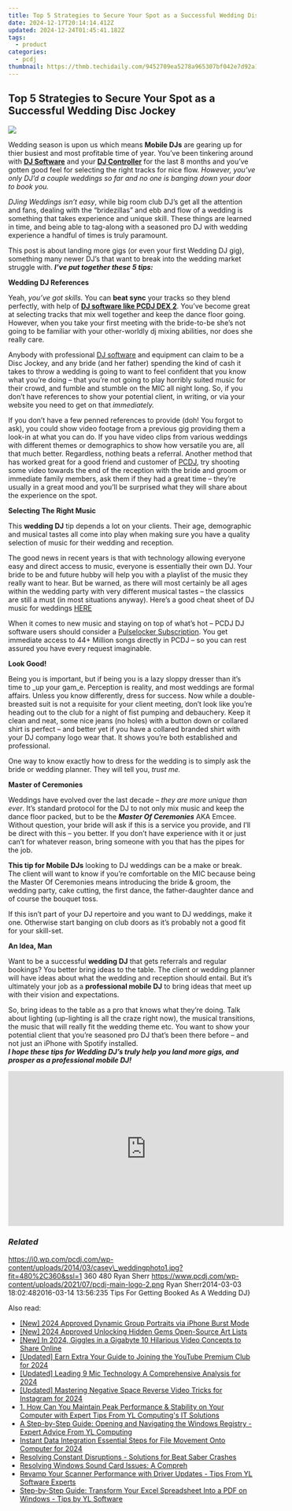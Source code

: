 ```yaml
---
title: Top 5 Strategies to Secure Your Spot as a Successful Wedding Disc Jockey
date: 2024-12-17T20:14:14.412Z
updated: 2024-12-24T01:45:41.182Z
tags:
  - product
categories:
  - pcdj
thumbnail: https://thmb.techidaily.com/9452709ea5278a965307bf042e7d92a12b881e1c879f75105867000ed51ea454.jpg
---
```


## Top 5 Strategies to Secure Your Spot as a Successful Wedding Disc Jockey

[![](https://i0.wp.com/pcdj.com/wp-content/uploads/2014/03/casey_weddingphoto1.jpg?resize=480%2C270&ssl=1)](https://i0.wp.com/pcdj.com/wp-content/uploads/2014/03/casey%5Fweddingphoto1.jpg?fit=480%2C360&ssl=1 "casey_weddingphoto")

Wedding season is upon us which means **Mobile DJs** are gearing up for thier busiest and most profitable time of year. You’ve been tinkering around with [**DJ Software**](https://tools.techidaily.com/pcdj/products/) and your [**DJ Controller**](https://tools.techidaily.com/pcdj/products/) for the last 8 months and you’ve gotten good feel for selecting the right tracks for nice flow. _However, you’ve only DJ’d a couple weddings so far and no one is banging down your door to book you._

_DJing Weddings isn’t easy_, while big room club DJ’s get all the attention and fans, dealing with the “bridezillas” and ebb and flow of a wedding is something that takes experience and unique skill. These things are learned in time, and being able to tag-along with a seasoned pro DJ with wedding experience a handful of times is truly paramount.

This post is about landing more gigs (or even your first Wedding DJ gig), something many newer DJ’s that want to break into the wedding market struggle with. **_I’ve put together these 5 tips:_**

**Wedding DJ References**

Yeah, _you’ve got skills._ You can **beat sync** your tracks so they blend perfectly, with help of [**DJ software like PCDJ DEX 2**](https://tools.techidaily.com/pcdj/products/). You’ve become great at selecting tracks that mix well together and keep the dance floor going. However, when you take your first meeting with the bride-to-be she’s not going to be familiar with your other-worldly dj mixing abilities, nor does she really care.

Anybody with professional [DJ software](https://tools.techidaily.com/pcdj/products/) and equipment can claim to be a Disc Jockey, and any bride (and her father) spending the kind of cash it takes to throw a wedding is going to want to feel confident that you know what you’re doing – that you’re not going to play horribly suited music for their crowd, and fumble and stumble on the MIC all night long. So, if you don’t have references to show your potential client, in writing, or via your website you need to get on that _immediately._

If you don’t have a few penned references to provide (doh! You forgot to ask), you could show video footage from a previous gig providing them a look-in at what you can do. If you have video clips from various weddings with different themes or demographics to show how versatile you are, all that much better. Regardless, nothing beats a referral. Another method that has worked great for a good friend and customer of [PCDJ](https://tools.techidaily.com/pcdj/products/), try shooting some video towards the end of the reception with the bride and groom or immediate family members, ask them if they had a great time – they’re usually in a great mood and you’ll be surprised what they will share about the experience on the spot.

**Selecting The Right Music**

This **wedding DJ** tip depends a lot on your clients. Their age, demographic and musical tastes all come into play when making sure you have a quality selection of music for their wedding and reception.

The good news in recent years is that with technology allowing everyone easy and direct access to music, everyone is essentially their own DJ. Your bride to be and future hubby will help you with a playlist of the music they really want to hear. But be warned, as there will most certainly be all ages within the wedding party with very different musical tastes – the classics are still a must (in most situations anyway). Here’s a good cheat sheet of DJ music for weddings [HERE](http://www.bridalguide.com/planning/wedding-reception/top-90-wedding-songs)

When it comes to new music and staying on top of what’s hot – PCDJ DJ software users should consider a [Pulselocker Subscription](https://tools.techidaily.com/pcdj/products/). You get immediate access to 44+ Million songs directly in PCDJ – so you can rest assured you have every request imaginable.

**Look Good!**

Being you is important, but if being you is a lazy sloppy dresser than it’s time to _up your gam_e. Perception is reality, and most weddings are formal affairs. Unless you know differently, dress for success. Now while a double-breasted suit is not a requisite for your client meeting, don’t look like you’re heading out to the club for a night of fist pumping and debauchery. Keep it clean and neat, some nice jeans (no holes) with a button down or collared shirt is perfect – and better yet if you have a collared branded shirt with your DJ company logo wear that. It shows you’re both established and professional.

One way to know exactly how to dress for the wedding is to simply ask the bride or wedding planner. They will tell you, _trust me._

**Master of Ceremonies** 

Weddings have evolved over the last decade – _they are more unique than ever_. It’s standard protocol for the DJ to not only mix music and keep the dance floor packed, but to be the _**Master Of Ceremonies**_ AKA Emcee. Without question, your bride will ask if this is a service you provide, and I’ll be direct with this – you better. If you don’t have experience with it or just can’t for whatever reason, bring someone with you that has the pipes for the job.

**This tip for Mobile DJs** looking to DJ weddings can be a make or break. The client will want to know if you’re comfortable on the MIC because being the Master Of Ceremonies means introducing the bride & groom, the wedding party, cake cutting, the first dance, the father-daughter dance and of course the bouquet toss.

If this isn’t part of your DJ repertoire and you want to DJ weddings, make it one. Otherwise start banging on club doors as it’s probably not a good fit for your skill-set.

**An Idea, Man**

Want to be a successful **wedding DJ** that gets referrals and regular bookings? You better bring ideas to the table. The client or wedding planner will have ideas about what the wedding and reception should entail. But it’s ultimately your job as a **professional mobile DJ** to bring ideas that meet up with their vision and expectations.

So, bring ideas to the table as a pro that knows what they’re doing. Talk about lighting (up-lighting is all the craze right now), the musical transitions, the music that will really fit the wedding theme etc. You want to show your potential client that you’re seasoned pro DJ that’s been there before – and not just an iPhone with Spotify installed.  
_**I hope these tips for Wedding DJ’s truly help you land more gigs, and prosper as a professional mobile DJ!**_ 

<!-- affiliate ads begin -->
<iframe width="560" height="315" src="https://www.youtube.com/embed/xg3PHS_Ee80?si=fE_iGIqHjKvWFIN3" title="YouTube video player" frameborder="0" allow="accelerometer; autoplay; clipboard-write; encrypted-media; gyroscope; picture-in-picture; web-share" referrerpolicy="strict-origin-when-cross-origin" allowfullscreen></iframe>
<!-- affiliate ads end -->

### _Related_

https://i0.wp.com/pcdj.com/wp-content/uploads/2014/03/casey\_weddingphoto1.jpg?fit=480%2C360&ssl=1 360 480 Ryan Sherr https://www.pcdj.com/wp-content/uploads/2021/07/pcdj-main-logo-2.png Ryan Sherr2014-03-03 18:02:482016-03-14 13:56:235 Tips For Getting Booked As A Wedding DJ}

<ins class="adsbygoogle"
     style="display:block"
     data-ad-format="autorelaxed"
     data-ad-client="ca-pub-7571918770474297"
     data-ad-slot="1223367746"></ins>

<ins class="adsbygoogle"
     style="display:block"
     data-ad-client="ca-pub-7571918770474297"
     data-ad-slot="8358498916"
     data-ad-format="auto"
     data-full-width-responsive="true"></ins>

<span class="atpl-alsoreadstyle">Also read:</span>
<div><ul>
<li><a href="https://fox-info.techidaily.com/new-2024-approved-dynamic-group-portraits-via-iphone-burst-mode/"><u>[New] 2024 Approved Dynamic Group Portraits via iPhone Burst Mode</u></a></li>
<li><a href="https://fox-direct.techidaily.com/new-2024-approved-unlocking-hidden-gems-open-source-art-lists/"><u>[New] 2024 Approved Unlocking Hidden Gems Open-Source Art Lists</u></a></li>
<li><a href="https://youtube-zero.techidaily.com/n-2024-giggles-in-a-gigabyte-10-hilarious-video-concepts-to-share-online/"><u>[New] In 2024, Giggles in a Gigabyte 10 Hilarious Video Concepts to Share Online</u></a></li>
<li><a href="https://facebook-video-share.techidaily.com/updated-earn-extra-your-guide-to-joining-the-youtube-premium-club-for-2024/"><u>[Updated] Earn Extra Your Guide to Joining the YouTube Premium Club for 2024</u></a></li>
<li><a href="https://screen-video-capture.techidaily.com/updated-leading-9-mic-technology-a-comprehensive-analysis-for-2024/"><u>[Updated] Leading 9 Mic Technology A Comprehensive Analysis for 2024</u></a></li>
<li><a href="https://instagram-video-files.techidaily.com/updated-mastering-negative-space-reverse-video-tricks-for-instagram-for-2024/"><u>[Updated] Mastering Negative Space Reverse Video Tricks for Instagram for 2024</u></a></li>
<li><a href="https://win-hot.techidaily.com/1-how-can-you-maintain-peak-performance-and-stability-on-your-computer-with-expert-tips-from-yl-computings-it-solutions/"><u>1. How Can You Maintain Peak Performance & Stability on Your Computer with Expert Tips From YL Computing's IT Solutions</u></a></li>
<li><a href="https://win-hot.techidaily.com/a-step-by-step-guide-opening-and-navigating-the-windows-registry-expert-advice-from-yl-computing/"><u>A Step-by-Step Guide: Opening and Navigating the Windows Registry - Expert Advice From YL Computing</u></a></li>
<li><a href="https://extra-guidance.techidaily.com/instant-data-integration-essential-steps-for-file-movement-onto-computer-for-2024/"><u>Instant Data Integration Essential Steps for File Movement Onto Computer for 2024</u></a></li>
<li><a href="https://win-answers.techidaily.com/resolving-constant-disruptions-solutions-for-beat-saber-crashes/"><u>Resolving Constant Disruptions - Solutions for Beat Saber Crashes</u></a></li>
<li><a href="https://win-hot.techidaily.com/resolving-windows-sound-card-issues-a-compreh/"><u>Resolving Windows Sound Card Issues: A Compreh</u></a></li>
<li><a href="https://win-hot.techidaily.com/revamp-your-scanner-performance-with-driver-updates-tips-from-yl-software-experts/"><u>Revamp Your Scanner Performance with Driver Updates - Tips From YL Software Experts</u></a></li>
<li><a href="https://win-hot.techidaily.com/step-by-step-guide-transform-your-excel-spreadsheet-into-a-pdf-on-windows-tips-by-yl-software/"><u>Step-by-Step Guide: Transform Your Excel Spreadsheet Into a PDF on Windows - Tips by YL Software</u></a></li>
</ul></div>

